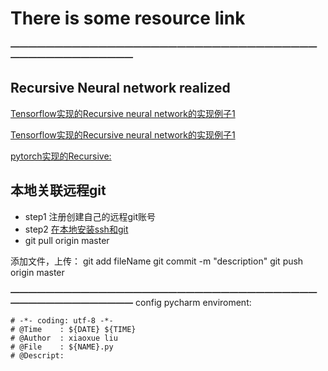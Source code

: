 
# There is some resource link
***—————————————————————————————————————————————————***


## Recursive Neural network realized

[Tensorflow实现的Recursive neural network的实现例子1](https://github.com/vijayvee/Recursive-neural-networks-TensorFlow)

[Tensorflow实现的Recursive neural network的实现例子1](http://www.kdnuggets.com/2016/06/recursive-neural-networks-tensorflow.html)

[pytorch实现的Recursive:](http://ju.outofmemory.cn/entry/312166) 
## 本地关联远程git
- step1 注册创建自己的远程git账号
- step2 [在本地安装ssh和git](https://www.cnblogs.com/superGG1990/p/6844952.html)
- git pull origin master

添加文件，上传：
git add fileName
git commit -m "description"
git push origin master


***—————————————————————————————————————————————————***
config pycharm enviroment:
```
# -*- coding: utf-8 -*-
# @Time    : ${DATE} ${TIME}
# @Author  : xiaoxue liu
# @File    : ${NAME}.py
# @Descript: 
```
